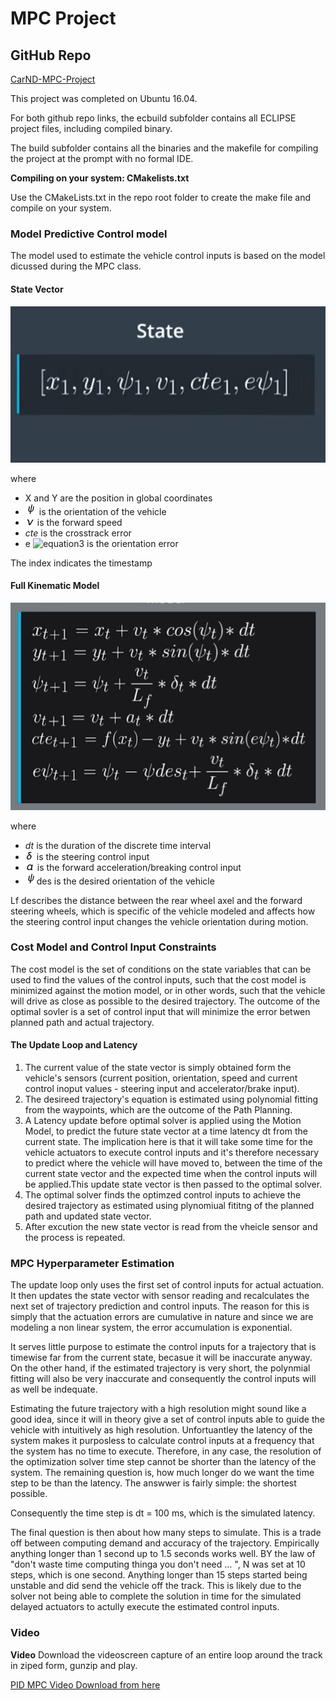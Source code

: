 # MPC Project
## GitHub Repo
[CarND-MPC-Project](https://github.com/QuantumCoherence/CarND-MPC-Project)


This project was completed on Ubuntu 16.04.

For both github repo links, the ecbuild subfolder contains all ECLIPSE project files, including compiled binary.

The build subfolder contains all the binaries and the makefile for compiling the project at the prompt with no formal IDE. 

**Compiling on your system: CMakelists.txt**

Use the CMakeLists.txt in the repo root folder to create the make file and compile on your system.


### Model Predictive Control model	

The model used to estimate the vehicle control inputs is based on the model dicussed during the MPC class.

#### State Vector


![model](https://github.com/QuantumCoherence/CarND-MPC-Project/blob/master/model.jpg?raw=true)

where 

- X and Y are the position in global coordinates
- ![accel](https://github.com/QuantumCoherence/CarND-MPC-Project/blob/master/psi.png?raw=true) is the orientation of the vehicle
- ![accel](https://github.com/QuantumCoherence/CarND-MPC-Project/blob/master/v.png?raw=true) is the forward speed
- *cte* is the crosstrack error
- e ![equation3](http://www.sciweavers.org/tex2img.php?eq=\psi&fc=Black&im=jpg&fs=12&ff=arev&edit=) is the orientation error


The index indicates the timestamp

#### Full Kinematic Model


![model](https://github.com/QuantumCoherence/CarND-MPC-Project/blob/master/discrete%20kinmatic%20model.jpg?raw=true)


where 

- *dt* is the duration of the discrete time interval
- ![accel](https://github.com/QuantumCoherence/CarND-MPC-Project/blob/master/delta.png?raw=true)  is the steering control input
- ![accel](https://github.com/QuantumCoherence/CarND-MPC-Project/blob/master/a.png?raw=true)  is the forward acceleration/breaking control input
- ![accel](https://github.com/QuantumCoherence/CarND-MPC-Project/blob/master/psi.png?raw=true)des   is the desired orientation of the vehicle

Lf describes the distance between the rear wheel axel and the forward steering wheels, which is specific of the vehicle modeled and affects how the steering control input changes the vehicle orientation during motion.

### Cost Model and Control Input Constraints

The cost model is the set of conditions on the state variables that can be used to find the values of the control inputs, such that the cost model is minimized against the motion model, or in other words, such that the vehicle will drive as close as possible to the desired trajectory. The outcome of the optimal sovler is a set of control input that will minimize the error betwen planned path and actual trajectory.

#### The Update Loop and Latency

1. The current value of the state vector is simply obtained form the vehicle's sensors (current position, orientation, speed and current control inoput values - steering input and accelerator/brake input).
2. The desireed trajectory's equation is estimated using polynomial fitting from the waypoints, which are the outcome of the Path Planning.
3. A Latency update before optimal solver is applied using the Motion Model, to predict the future state vector at a time latency dt from the current state. The implication here is that it will take some time for the vehicle actuators to execute control inputs and it's therefore necessary to predict where the vehicle will have moved to, between the time of the current state vector and the expected time when the control inputs will be applied.This update state vector is then passed to the optimal solver.
4. The optimal solver finds the optimzed control inputs to achieve the desired trajectory as estimated using plynomiual fititng of the planned path and updated state vector.
5. After excution the new state vector is read from the vheicle sensor and the process is repeated.

### MPC Hyperparameter Estimation

The update loop only uses the first set of control inputs for actual actuation. It then updates the state vector with sensor reading and recalculates the next set of trajectory prediction and control inputs.
The reason for this is simply that the actuation errors are cumulative in nature and since we are modeling a non linear system, the error accumulation is exponential.

It serves little purpose to estimate the control inputs for a trajectory that is timewise far from the current state, becasue it will be inaccurate anyway. On the other hand, if the estimated trajectory is very short, the polynmial fitting will also be very inaccurate and consequently the control inputs will as well be indequate.

Estimating the future trajectory with a high resolution might sound like a good idea, since it will in theory give a set of control inputs able to guide the vehicle with intuitively as high resolution. Unfortuantley the latency of the system makes it purposless to calculate control inputs at a frequency that the system has no time to execute.
Therefore, in any case, the resolution of the optimization solver time step cannot be shorter than the latency of the system. The remaining question is, how much longer do we want the time step to be than the latency.
The answwer is fairly simple: the shortest possible.

Consequently the time step is dt = 100 ms, which is the simulated latency.

The final question is then about how many steps to simulate.
This is a trade off between computing demand and accuracy of the trajectory.
Empirically anything longer than 1 second up to 1.5 seconds works well. BY the law of "don't waste time computing thinga you don't need ... ", N was set at 10 steps, which is one second.
Anything longer than 15 steps started being unstable and did send the vehicle off the track. This is likely due to the solver not being able to complete the solution in time for the simulated delayed actuators to actully execute the estimated control inputs.





 
### Video

**Video**
Download the videoscreen capture of an entire loop around the track in ziped form, gunzip and play.

[PID MPC Video Download from here](https://github.com/QuantumCoherence/CarND-MPC-Project/blob/master/vokoscreen-2018-06-02_09-26-10.mkv.gz)


